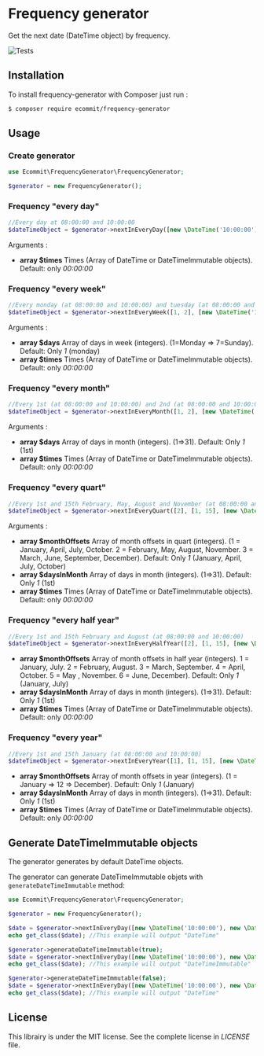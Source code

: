 # Frequency generator

Get the next date (DateTime object) by frequency.

![Tests](https://github.com/e-commit/frequency-generator/workflows/Tests/badge.svg)

## Installation ##

To install frequency-generator with Composer just run :

```bash
$ composer require ecommit/frequency-generator
```

## Usage ##

### Create generator ###

```php
use Ecommit\FrequencyGenerator\FrequencyGenerator;

$generator = new FrequencyGenerator();
```

### Frequency "every day" ###

```php
//Every day at 08:00:00 and 10:00:00
$dateTimeObject = $generator->nextInEveryDay([new \DateTime('10:00:00'), new \DateTime('08:00:00')]);
```

Arguments :
* **array $times** Times (Array of DateTime or DateTimeImmutable objects). Default: only *00:00:00*


### Frequency "every week" ###

```php
//Every monday (at 08:00:00 and 10:00:00) and tuesday (at 08:00:00 and 10:00:00)
$dateTimeObject = $generator->nextInEveryWeek([1, 2], [new \DateTime('10:00:00'), new \DateTime('08:00:00')]);
```

Arguments :
* **array $days** Array of days in week (integers). (1=Monday => 7=Sunday). Default: Only *1* (monday)
* **array $times** Times (Array of DateTime or DateTimeImmutable objects). Default: only *00:00:00*


### Frequency "every month" ###

```php
//Every 1st (at 08:00:00 and 10:00:00) and 2nd (at 08:00:00 and 10:00:00)
$dateTimeObject = $generator->nextInEveryMonth([1, 2], [new \DateTime('10:00:00'), new \DateTime('08:00:00')]);
```

Arguments :
* **array $days** Array of days in month (integers). (1=>31). Default: Only *1* (1st)
* **array $times** Times (Array of DateTime or DateTimeImmutable objects). Default: only *00:00:00*


### Frequency "every quart" ###

```php
//Every 1st and 15th February, May, August and November (at 08:00:00 and 10:00:00)  
$dateTimeObject = $generator->nextInEveryQuart([2], [1, 15], [new \DateTime('10:00:00'), new \DateTime('08:00:00')]);
```

Arguments :
* **array $monthOffsets** Array of month offsets in quart (integers). (1 = January, April, July, October. 2 = February, May, August, November. 3 = March, June, September, December). Default: Only *1* (January, April, July, October)
* **array $daysInMonth** Array of days in month (integers). (1=>31). Default: Only *1* (1st)
* **array $times** Times (Array of DateTime or DateTimeImmutable objects). Default: only *00:00:00*


### Frequency "every half year" ###

```php
//Every 1st and 15th February and August (at 08:00:00 and 10:00:00)  
$dateTimeObject = $generator->nextInEveryHalfYear([2], [1, 15], [new \DateTime('10:00:00'), new \DateTime('08:00:00')]);
```


* **array $monthOffsets** Array of month offsets in half year (integers). 1 = January, July. 2 = February, August. 3 = March, September. 4 = April, October. 5 = May , November. 6 = June, December). Default: Only *1* (January, July)
* **array $daysInMonth** Array of days in month (integers). (1=>31). Default: Only *1* (1st)
* **array $times** Times (Array of DateTime or DateTimeImmutable objects). Default: only *00:00:00*


### Frequency "every year" ###

```php
//Every 1st and 15th January (at 08:00:00 and 10:00:00)  
$dateTimeObject = $generator->nextInEveryYear([1], [1, 15], [new \DateTime('10:00:00'), new \DateTime('08:00:00')]);
```


* **array $monthOffsets** Array of month offsets in year (integers). (1 = January => 12 => December). Default: Only *1* (January)
* **array $daysInMonth** Array of days in month (integers). (1=>31). Default: Only *1* (1st)
* **array $times** Times (Array of DateTime or DateTimeImmutable objects). Default: only *00:00:00*


## Generate DateTimeImmutable objects ##

The generator generates by default DateTime objects.

The generator can generate DateTimeImmutable objets with `generateDateTimeImmutable` method: 

```php
use Ecommit\FrequencyGenerator\FrequencyGenerator;

$generator = new FrequencyGenerator();

$date = $generator->nextInEveryDay([new \DateTime('10:00:00'), new \DateTime('08:00:00')]);
echo get_class($date); //This example will output "DateTime"

$generator->generateDateTimeImmutable(true);
$date = $generator->nextInEveryDay([new \DateTime('10:00:00'), new \DateTime('08:00:00')]);
echo get_class($date); //This example will output "DateTimeImmutable"

$generator->generateDateTimeImmutable(false);
$date = $generator->nextInEveryDay([new \DateTime('10:00:00'), new \DateTime('08:00:00')]);
echo get_class($date); //This example will output "DateTime"
```


## License ##

This librairy is under the MIT license. See the complete license in *LICENSE* file.
